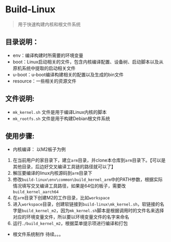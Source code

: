 # Build-Linux
> 用于快速构建内核和根文件系统

## 目录说明：
- env：编译构建时所需要的环境变量
- boot：Linux启动相关的文件，包含内核编译配置、设备树、启动脚本以及从原机系统中提取的启动相关文件
- u-boot：u-boot编译构建相关的配置以及生成的bin文件
- resource：一些相关的资源文件

## 文件说明:
- `mk_kernel.sh` 文件是用于编译Linux内核的脚本
- `mk_rootfs.sh` 文件是用于构建Debian根文件系统

## 使用步骤:
- 内核编译：
以M2板子为例
1. 在当前用户的家目录下，建立`arm`目录，并clone本仓库到`arm`目录下。【可以是其他目录，后边好交叉编译工具链的路径就可以了】
2. 解压要编译的linux内核源码到`arm`目录下
3. 修改`build-linux\env\common\build_kernel_arm`中的PATH参数，根据实际情况填写交叉编译工具路径，如果是64位的板子，需要改`build_kernel_aarch64`
4. 在`arm`目录下创建M2的工作目录，比如`workspace`
5. 进入`workspace`目录，创建软链接到`build-linux\mk_kernel.sh`，软链接的名字是`build_kernel_m2`，因为`mk_kernel.sh`脚本是根据调用时的文件名来选择对应的环境变量文件，所以要以环境变量文件的名字来命名
6. 运行`./build_kernel_m2`，根据菜单提示项进行编译和打包

- 根文件系统制作
待续。。。

